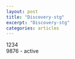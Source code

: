 ```yaml
---
layout: post
title: "Discovery-stg"
excerpt: "Discovery-stg"
categories: articles
---
```

<div class="apester-media" data-media-id="605229c617d19f0009f87f47" height="536" external-id="9876"></div><script async src="https://static.stg.apester.com/js/sdk/latest/apester-sdk.js"></script>

1234  <br>
9876 - active
